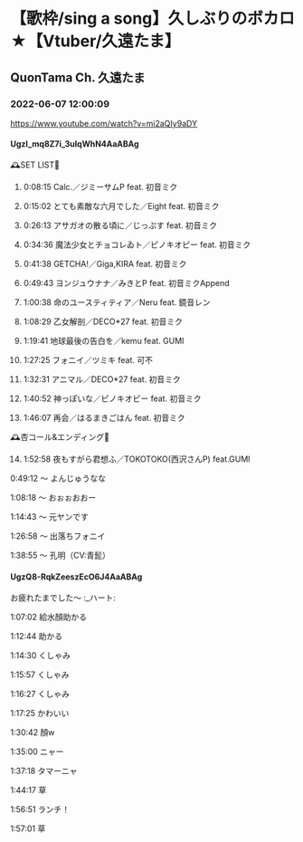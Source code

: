 # 【歌枠/sing a song】久しぶりのボカロ★【Vtuber/久遠たま】

## QuonTama Ch. 久遠たま

### 2022-06-07 12:00:09

https://www.youtube.com/watch?v=mi2aQIy9aDY

#### Ugzl_mq8Z7i_3ulqWhN4AaABAg

🕰SET LIST🥀



01. 0:08:15 Calc.／ジミーサムP feat. 初音ミク

02. 0:15:02 とても素敵な六月でした／Eight feat. 初音ミク

03. 0:26:13 アサガオの散る頃に／じっぷす feat. 初音ミク

04. 0:34:36 魔法少女とチョコレゐト／ピノキオピー feat. 初音ミク

05. 0:41:38 GETCHA!／Giga,KIRA feat. 初音ミク

06. 0:49:43 ヨンジュウナナ／みきとP feat. 初音ミクAppend

07. 1:00:38 命のユースティティア／Neru feat. 鏡音レン

08. 1:08:29 乙女解剖／DECO*27 feat. 初音ミク

09. 1:19:41 地球最後の告白を／kemu feat. GUMI

10. 1:27:25 フォニイ／ツミキ feat. 可不

11. 1:32:31 アニマル／DECO*27 feat. 初音ミク

12. 1:40:52 神っぽいな／ピノキオピー feat. 初音ミク

13. 1:46:07 再会／はるまきごはん feat. 初音ミク



🕰杏コール&エンディング🥀



14. 1:52:58 夜もすがら君想ふ／TOKOTOKO(西沢さんP) feat.GUMI



0:49:12 ～ よんじゅうなな

1:08:18 ～ おぉぉおおー

1:14:43 ～ 元ヤンです

1:26:58 ～ 出落ちフォニイ

1:38:55 ～ 孔明（CV:青髭）



#### UgzQ8-RqkZeeszEcO6J4AaABAg

お疲れたまでした～ :_ハート:

1:07:02 給水顏助かる

1:12:44 ​助かる

1:14:30 くしゃみ

1:15:57 くしゃみ

1:16:27 くしゃみ

1:17:25 かわいい

1:30:42 顏w

1:35:00 ニャー

1:37:18 タマーニャ

1:44:17 草

1:56:51 ランチ！

1:57:01 草


